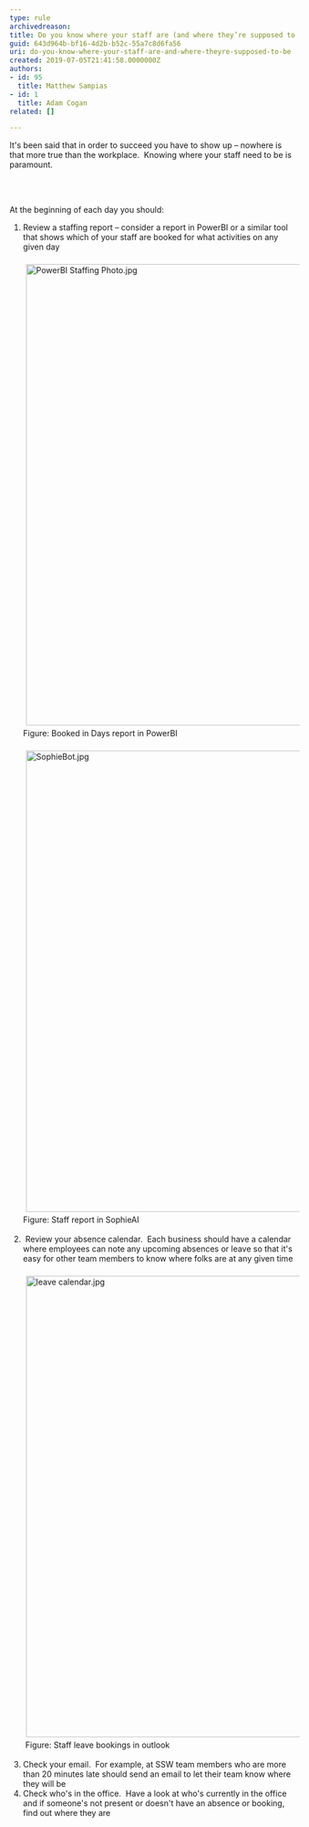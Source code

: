 ```yaml
---
type: rule
archivedreason: 
title: Do you know where your staff are (and where they’re supposed to be)?
guid: 643d964b-bf16-4d2b-b52c-55a7c8d6fa56
uri: do-you-know-where-your-staff-are-and-where-theyre-supposed-to-be
created: 2019-07-05T21:41:58.0000000Z
authors:
- id: 95
  title: Matthew Sampias
- id: 1
  title: Adam Cogan
related: []

---
```



<p class="ssw15-rteElement-P">​​​It's been said that in order to succeed you have to show up – nowhere is that more true than the workplace.&#160; Knowing where your staff need to be is paramount.<br></p>
<br><excerpt class='endintro'></excerpt><br>
<p class="ssw15-rteElement-P">​At the beginning of each day you should&#58;<br></p>
<ol>
      <li>Review a staffing report – consider a report in PowerBI or a similar tool that shows which of your staff are booked for what activities on any given day<br><br><img alt="PowerBI Staffing Photo.jpg" src="/SiteAssets/know-where-your-staff-is/PowerBI%20Staffing%20Photo.jpg" style="margin&#58;5px;width&#58;808px;" />Figure&#58; Booked in Days report in PowerBI<br><br><img alt="SophieBot.jpg" src="/SiteAssets/know-where-your-staff-is/SophieBot.jpg" style="margin&#58;5px;width&#58;808px;" />Figure&#58; Staff report in SophieAI<br><br></li><li>&#160;Review your absence calendar.&#160; Each business should have a calendar where employees can note any upcoming absences or leave so that it's easy for other team members to know where folks are at any given time&#160;<br></li>&#160;<img alt="leave calendar.jpg" src="/SiteAssets/know-where-your-staff-is/leave%20calendar.jpg" style="margin&#58;5px;width&#58;808px;" />&#160;Figure&#58; Staff leave bookings in outlook&#160;<br><br><li>Check your email.&#160; For example, at SSW team members who are more than 20 minutes late should send an email to let their team know where they will be<br></li><li>Check who's in the office.&#160; Have a look at who's currently in the office and if someone's not present or doesn't have an absence or booking, find out where they are​<br></li></ol>


